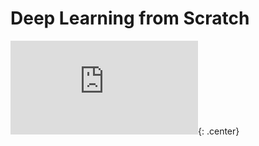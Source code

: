 # Deep Learning from Scratch

![equation](https://latex.codecogs.com/gif.latex?%5Cbg_gray%20%5Chuge%20c%20%3D%20%5Csum_%7B%28A_i%5EI%2Cv_i%5EI%29%5Cin%20I%7Dv_i%5EI%20-%20%5Csum_%7B%28A_j%5EO%2Cv_j%5EO%29%5Cin%20O%7Dv_j%5EO){: .center}

